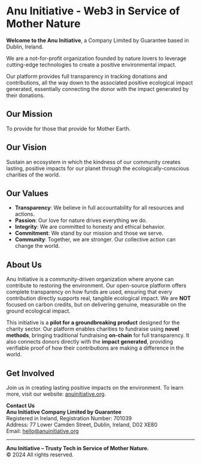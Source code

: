 # Anu Initiative - Web3 in Service of Mother Nature

**Welcome to the Anu Initiative**, a Company Limited by Guarantee based in Dublin, Ireland. 

We are a not-for-profit organization founded by nature lovers to leverage cutting-edge technologies to create a positive environmental impact. 

Our platform provides full transparency in tracking donations and contributions, all the way down to the associated positive ecological impact generated, essentially connecting the donor with the impact generated by their donations.

## Our Mission
To provide for those that provide for Mother Earth.

## Our Vision
Sustain an ecosystem in which the kindness of our community creates lasting, positive impacts for our planet through the ecologically-conscious charities of the world.

## Our Values
- **Transparency**: We believe in full accountability for all resources and actions.
- **Passion**: Our love for nature drives everything we do.
- **Integrity**: We are committed to honesty and ethical behavior.
- **Commitment**: We stand by our mission and those we serve.
- **Community**: Together, we are stronger. Our collective action can change the world.

## About Us
Anu Initiative is a community-driven organization where anyone can contribute to restoring the environment. Our open-source platform offers complete transparency on how funds are used, ensuring that every contribution directly supports real, tangible ecological impact. We are **NOT** focused on carbon credits, but on delivering genuine, measurable on the ground ecological impact.

This initiative is a **pilot for a groundbreaking product** designed for the charity sector. Our platform enables charities to fundraise using **novel methods**, bringing traditional fundraising **on-chain** for full transparency. It also connects donors directly with the **impact generated**, providing verifiable proof of how their contributions are making a difference in the world.

## Get Involved
Join us in creating lasting positive impacts on the environment. To learn more, visit our website: [anuinitiative.org](https://anuinitiative.org).

**Contact Us**  
**Anu Initiative Company Limited by Guarantee**  
Registered in Ireland, Registration Number: 701039  
Address: 77 Lower Camden Street, Dublin, Ireland, D02 XE80  
Email: [hello@anuinitiative.org](mailto:hello@anuinitiative.org)  

---

**Anu Initiative – Trusty Tech in Service of Mother Nature.**  
© 2024 All rights reserved.  
